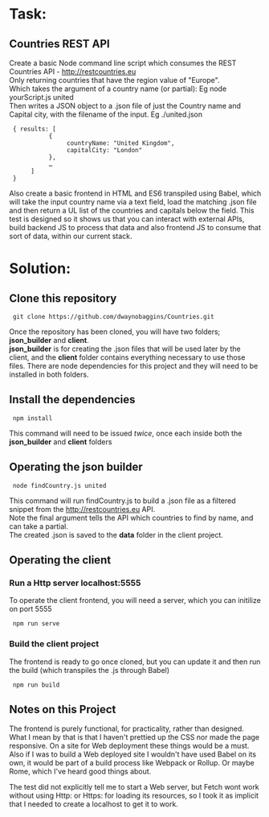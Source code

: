 # Task:

## Countries REST API

Create a basic Node command line script which consumes the REST Countries API - http://restcountries.eu   
Only returning countries that have the region value of "Europe".   
Which takes the argument of a country name (or partial): Eg node yourScript.js united      
Then writes a JSON object to a .json file of just the Country name and Capital city, with the filename of the input. Eg ./united.json    

     { results: [   
               {   
                    countryName: "United Kingdom",   
                    capitalCity: "London"   
               },   
               …   
          ]   
     }         
     
Also create a basic frontend in HTML and ES6 transpiled using Babel, which will take the input country name via a text field, load the matching .json file and then return a UL list of the countries and capitals below the field. This test is designed so it shows us that you can interact with external APIs, build backend JS to process that data and also frontend JS to consume that sort of data, within our current stack.   

# Solution:

## Clone this repository

     git clone https://github.com/dwaynobaggins/Countries.git 
     
Once the repository has been cloned, you will have two folders; **json_builder** and **client**.   
**json_builder** is for creating the .json files that will be used later by the client, and the **client** folder contains everything necessary to use those files.
There are node dependencies for this project and they will need to be installed in both folders.

## Install the dependencies

     npm install  
     
This command will need to be issued *twice*, once each inside both the **json_builder** and **client** folders
   
   
## Operating the json builder

     node findCountry.js united

This command will run findCountry.js to build a .json file as a filtered snippet from the http://restcountries.eu API.   
Note the final argument tells the API which countries to find by name, and can take a partial.   
The created .json is saved to the **data** folder in the client project.

## Operating the client
   
   
### Run a Http server localhost:5555

To operate the client frontend, you will need a server, which you can initilize on port 5555

     npm run serve
     
### Build the client project

The frontend is ready to go once cloned, but you can update it and then run the build (which transpiles the .js through Babel) 

     npm run build
     
## Notes on this Project

The frontend is purely functional, for practicality, rather than designed. What I mean by that is that I haven't prettied up the CSS nor made the page responsive. On a site for Web deployment these things would be a must. Also if I was to build a Web deployed site I wouldn't have used Babel on its own, it would be part of a build process like Webpack or Rollup. Or maybe Rome, which I've heard good things about.
   
The test did not explicitly tell me to start a Web server, but Fetch wont work without using Http: or Https: for loading its resources, so I took it as implicit that I needed to create a localhost to get it to work.
